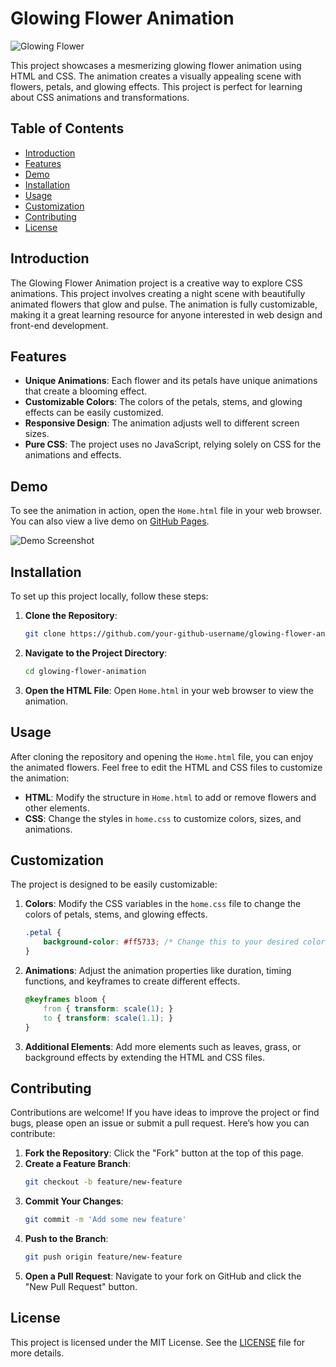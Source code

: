 # Glowing Flower Animation

![Glowing Flower](https://img.shields.io/badge/Glowing-Flower-orange)

This project showcases a mesmerizing glowing flower animation using HTML and CSS. The animation creates a visually appealing scene with flowers, petals, and glowing effects. This project is perfect for learning about CSS animations and transformations.

## Table of Contents

- [Introduction](#introduction)
- [Features](#features)
- [Demo](#demo)
- [Installation](#installation)
- [Usage](#usage)
- [Customization](#customization)
- [Contributing](#contributing)
- [License](#license)

## Introduction

The Glowing Flower Animation project is a creative way to explore CSS animations. This project involves creating a night scene with beautifully animated flowers that glow and pulse. The animation is fully customizable, making it a great learning resource for anyone interested in web design and front-end development.

## Features

- **Unique Animations**: Each flower and its petals have unique animations that create a blooming effect.
- **Customizable Colors**: The colors of the petals, stems, and glowing effects can be easily customized.
- **Responsive Design**: The animation adjusts well to different screen sizes.
- **Pure CSS**: The project uses no JavaScript, relying solely on CSS for the animations and effects.

## Demo

To see the animation in action, open the `Home.html` file in your web browser. You can also view a live demo on [GitHub Pages](https://your-github-username.github.io/your-repository-name).

![Demo Screenshot](path/to/screenshot.png)

## Installation

To set up this project locally, follow these steps:

1. **Clone the Repository**:
   ```bash
   git clone https://github.com/your-github-username/glowing-flower-animation.git
   ```

2. **Navigate to the Project Directory**:
   ```bash
   cd glowing-flower-animation
   ```

3. **Open the HTML File**:
   Open `Home.html` in your web browser to view the animation.

## Usage

After cloning the repository and opening the `Home.html` file, you can enjoy the animated flowers. Feel free to edit the HTML and CSS files to customize the animation:

- **HTML**: Modify the structure in `Home.html` to add or remove flowers and other elements.
- **CSS**: Change the styles in `home.css` to customize colors, sizes, and animations.

## Customization

The project is designed to be easily customizable:

1. **Colors**: Modify the CSS variables in the `home.css` file to change the colors of petals, stems, and glowing effects.
   ```css
   .petal {
       background-color: #ff5733; /* Change this to your desired color */
   }
   ```

2. **Animations**: Adjust the animation properties like duration, timing functions, and keyframes to create different effects.
   ```css
   @keyframes bloom {
       from { transform: scale(1); }
       to { transform: scale(1.1); }
   }
   ```

3. **Additional Elements**: Add more elements such as leaves, grass, or background effects by extending the HTML and CSS files.

## Contributing

Contributions are welcome! If you have ideas to improve the project or find bugs, please open an issue or submit a pull request. Here’s how you can contribute:

1. **Fork the Repository**: Click the "Fork" button at the top of this page.
2. **Create a Feature Branch**: 
   ```bash
   git checkout -b feature/new-feature
   ```
3. **Commit Your Changes**: 
   ```bash
   git commit -m 'Add some new feature'
   ```
4. **Push to the Branch**: 
   ```bash
   git push origin feature/new-feature
   ```
5. **Open a Pull Request**: Navigate to your fork on GitHub and click the "New Pull Request" button.

## License

This project is licensed under the MIT License. See the [LICENSE](LICENSE) file for more details.
